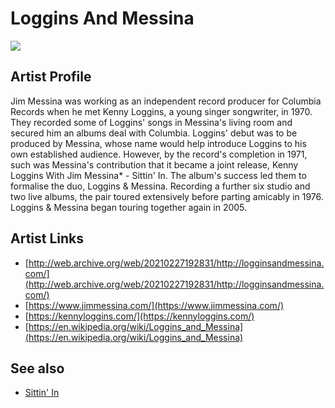 # Loggins And Messina

![](../../asssets/artists/Loggins_And_Messina.png)

## Artist Profile

Jim Messina was working as an independent record producer for Columbia Records when he met Kenny Loggins, a young singer songwriter, in 1970.
They recorded some of Loggins' songs in Messina's living room and secured him an albums deal with Columbia.
Loggins' debut was to be produced by Messina, whose name would help introduce Loggins to his own established audience.
However, by the record's completion in 1971, such was Messina's contribution that it became a joint release, Kenny Loggins With Jim Messina* - Sittin' In.
The album's success led them to formalise the duo, Loggins & Messina.
Recording a further six studio and two live albums, the pair toured extensively before parting amicably in 1976.
Loggins & Messina began touring together again in 2005.

## Artist Links

- [http://web.archive.org/web/20210227192831/http://logginsandmessina.com/](http://web.archive.org/web/20210227192831/http://logginsandmessina.com/)
- [https://www.jimmessina.com/](https://www.jimmessina.com/)
- [https://kennyloggins.com/](https://kennyloggins.com/)
- [https://en.wikipedia.org/wiki/Loggins_and_Messina](https://en.wikipedia.org/wiki/Loggins_and_Messina)


## See also

- [Sittin' In](Loggins_And_Messina-Sittin_In.md)
